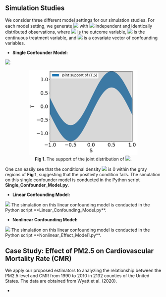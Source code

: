 ## Simulation Studies

We consider three different model settings for our simulation studies. For each model setting, we generate <img src="https://latex.codecogs.com/svg.latex?&space;\left\{(Y_i,T_i,\textbf{S}_i)\right\}_{i=1}^n"/> with <img src="https://latex.codecogs.com/svg.latex?&space;n=2000"/> independent and identically distributed observations, where <img src="https://latex.codecogs.com/svg.latex?&space;Y\in\mathbb{R}"/> is the outcome variable, <img src="https://latex.codecogs.com/svg.latex?&space;T\in\mathbb{R}"/> is the continuous treatment variable, and <img src="https://latex.codecogs.com/svg.latex?&space;\textbf{S}\in\mathbb{R}^d"/> is a covariate vector of confounding variables.

- **Single Confounder Model:**
<img src="https://latex.codecogs.com/svg.latex?\large&space;Y=T^2+T+1+10S+\epsilon,\quad\,T=\sin(\pi\,S)+E,\quad\,S\sim\text{Uniform}[-1,1]\subset\mathbb{R},\quad\,E\sim\text{Uniform}[-1,1],\quad\text{and}\quad\epsilon\sim\mathcal{N}(0,1)."/>

<p align="center">
<img src="https://github.com/zhangyk8/NPDoseResponse/blob/main/Paper_Code/Figures/single_conf_TS.png" style="zoom:50%" />
 <br><B>Fig 1. </B>The support of the joint distribution of <img src="https://latex.codecogs.com/svg.latex?&space;(T,S)"/>.
 </p>

One can easily see that the conditional density <img src="https://latex.codecogs.com/svg.latex?&space;p(t|s)"/> is 0 within the gray regions of **Fig 1**, suggesting that the positivity condition fails. The simulation on this single confounder model is conducted in the Python script **Single_Confounder_Model.py**.

- **Linear Confounding Model:**
<img src="https://latex.codecogs.com/svg.latex?\large&space;Y=T+6S_1+6S_2+\epsilon,\quad\,T=2S_1+S_2+E,\quad\,\textbf{S}=(S_1,S_2)\sim\text{Uniform}[-1,1]\subset\mathbb{R},\quad\,E\sim\text{Uniform}[-1,1]^2,\quad\text{and}\quad\epsilon\sim\mathcal{N}(0,1)."/>
The simulation on this linear confounding model is conducted in the Python script **Linear_Confounding_Model.py**.

- **Nonlinear Confounding Model:**
<img src="https://latex.codecogs.com/svg.latex?\large&space;Y=T^2+T+10Z+\epsilon,\quad\,T=\cos\left(\pi\,Z^3\right)+\frac{Z}{4}+E,\quad\,Z=4S_1+S_2,\quad\textbf{S}=(S_1,S_2)\sim\text{Uniform}[-1,1]\subset\mathbb{R},\quad\,E\sim\text{Uniform}[-1,1]^2,\quad\text{and}\quad\epsilon\sim\mathcal{N}(0,1)."/>
The simulation on this linear confounding model is conducted in the Python script **Nonlinear_Effect_Model1.py**.

## Case Study: Effect of PM2.5 on Cardiovascular Mortality Rate (CMR)

We apply our proposed estimators to analyzing the relationship between the PM2.5 level and CMR from 1990 to 2010 in 2132 counties of the United States. The data are obtained from Wyatt et al. (2020).

-  

